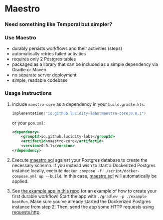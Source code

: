# Maestro

### Need something like Temporal but simpler?

### Use Maestro

- durably persists workflows and their activities (steps)
- automatically retries failed activities
- requires only 2 Postgres tables
- packaged as a library that can be included as a simple dependency via Gradle or Maven
- no separate server deployment
- simple, readable codebase

### Usage Instructions

1. include `maestro-core` as a dependency in your `build.gradle.kts`:
    ```kotlin
    implementation("io.github.lucidity-labs:maestro-core:0.0.1")
    ```
    
    or your `pom.xml`:
    
    ```xml
    <dependency>
        <groupId>io.github.lucidity-labs</groupId>
        <artifactId>maestro-core</artifactId>
        <version>0.0.1</version>
    </dependency>
    ```
   
2. Execute [maestro.sql](./script/maestro.sql) against your Postgres database to create the necessary schema. If you instead wish to start a Dockerized Postgres instance locally, execute `docker compose -f ./script/docker-compose.yml up --build`. In this case, [maestro.sql](./script/maestro.sql) will automatically be applied. 

3. See [the example app in this repo](./example) for an example of how to create your first durable workflow! Start the app with `./gradlew -p ./example bootRun`. Make sure you've already started the Dockerized Postgres instance from step 2! Then, send the app some HTTP requests using [requests.http](./example/script/requests.http).
